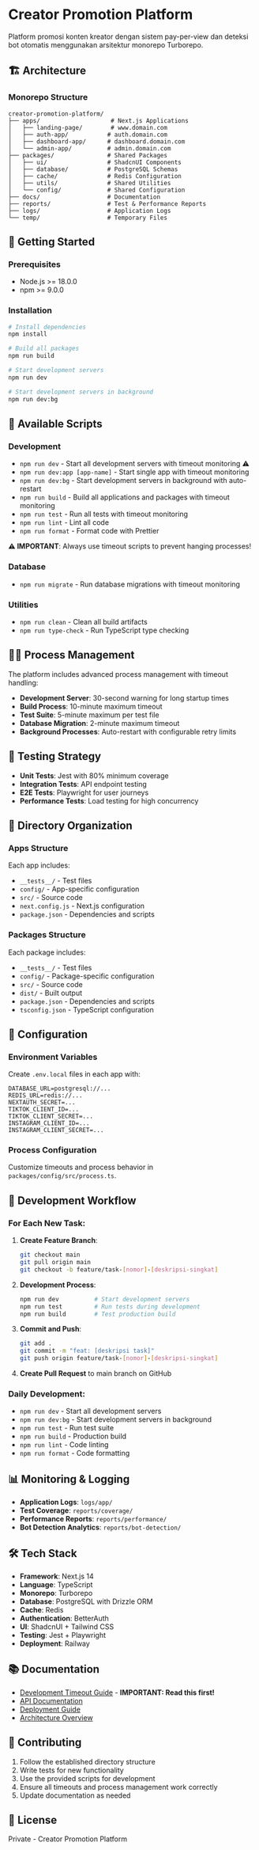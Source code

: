 # Creator Promotion Platform

Platform promosi konten kreator dengan sistem pay-per-view dan deteksi bot otomatis menggunakan arsitektur monorepo Turborepo.

## 🏗️ Architecture

### Monorepo Structure

```
creator-promotion-platform/
├── apps/                    # Next.js Applications
│   ├── landing-page/        # www.domain.com
│   ├── auth-app/           # auth.domain.com
│   ├── dashboard-app/      # dashboard.domain.com
│   └── admin-app/          # admin.domain.com
├── packages/               # Shared Packages
│   ├── ui/                 # ShadcnUI Components
│   ├── database/           # PostgreSQL Schemas
│   ├── cache/              # Redis Configuration
│   ├── utils/              # Shared Utilities
│   └── config/             # Shared Configuration
├── docs/                   # Documentation
├── reports/                # Test & Performance Reports
├── logs/                   # Application Logs
└── temp/                   # Temporary Files
```

## 🚀 Getting Started

### Prerequisites

- Node.js >= 18.0.0
- npm >= 9.0.0

### Installation

```bash
# Install dependencies
npm install

# Build all packages
npm run build

# Start development servers
npm run dev

# Start development servers in background
npm run dev:bg
```

## 📜 Available Scripts

### Development

- `npm run dev` - Start all development servers with timeout monitoring ⚠️
- `npm run dev:app [app-name]` - Start single app with timeout monitoring
- `npm run dev:bg` - Start development servers in background with auto-restart
- `npm run build` - Build all applications and packages with timeout monitoring
- `npm run test` - Run all tests with timeout monitoring
- `npm run lint` - Lint all code
- `npm run format` - Format code with Prettier

**⚠️ IMPORTANT**: Always use timeout scripts to prevent hanging processes!

### Database

- `npm run migrate` - Run database migrations with timeout monitoring

### Utilities

- `npm run clean` - Clean all build artifacts
- `npm run type-check` - Run TypeScript type checking

## 🏃‍♂️ Process Management

The platform includes advanced process management with timeout handling:

- **Development Server**: 30-second warning for long startup times
- **Build Process**: 10-minute maximum timeout
- **Test Suite**: 5-minute maximum per test file
- **Database Migration**: 2-minute maximum timeout
- **Background Processes**: Auto-restart with configurable retry limits

## 🧪 Testing Strategy

- **Unit Tests**: Jest with 80% minimum coverage
- **Integration Tests**: API endpoint testing
- **E2E Tests**: Playwright for user journeys
- **Performance Tests**: Load testing for high concurrency

## 📁 Directory Organization

### Apps Structure

Each app includes:

- `__tests__/` - Test files
- `config/` - App-specific configuration
- `src/` - Source code
- `next.config.js` - Next.js configuration
- `package.json` - Dependencies and scripts

### Packages Structure

Each package includes:

- `__tests__/` - Test files
- `config/` - Package-specific configuration
- `src/` - Source code
- `dist/` - Built output
- `package.json` - Dependencies and scripts
- `tsconfig.json` - TypeScript configuration

## 🔧 Configuration

### Environment Variables

Create `.env.local` files in each app with:

```env
DATABASE_URL=postgresql://...
REDIS_URL=redis://...
NEXTAUTH_SECRET=...
TIKTOK_CLIENT_ID=...
TIKTOK_CLIENT_SECRET=...
INSTAGRAM_CLIENT_ID=...
INSTAGRAM_CLIENT_SECRET=...
```

### Process Configuration

Customize timeouts and process behavior in `packages/config/src/process.ts`.

## 🚦 Development Workflow

### For Each New Task:

1. **Create Feature Branch**:

   ```bash
   git checkout main
   git pull origin main
   git checkout -b feature/task-[nomor]-[deskripsi-singkat]
   ```

2. **Development Process**:

   ```bash
   npm run dev          # Start development servers
   npm run test         # Run tests during development
   npm run build        # Test production build
   ```

3. **Commit and Push**:

   ```bash
   git add .
   git commit -m "feat: [deskripsi task]"
   git push origin feature/task-[nomor]-[deskripsi-singkat]
   ```

4. **Create Pull Request** to main branch on GitHub

### Daily Development:

- `npm run dev` - Start all development servers
- `npm run dev:bg` - Start development servers in background
- `npm run test` - Run test suite
- `npm run build` - Production build
- `npm run lint` - Code linting
- `npm run format` - Code formatting

## 📊 Monitoring & Logging

- **Application Logs**: `logs/app/`
- **Test Coverage**: `reports/coverage/`
- **Performance Reports**: `reports/performance/`
- **Bot Detection Analytics**: `reports/bot-detection/`

## 🛠️ Tech Stack

- **Framework**: Next.js 14
- **Language**: TypeScript
- **Monorepo**: Turborepo
- **Database**: PostgreSQL with Drizzle ORM
- **Cache**: Redis
- **Authentication**: BetterAuth
- **UI**: ShadcnUI + Tailwind CSS
- **Testing**: Jest + Playwright
- **Deployment**: Railway

## 📚 Documentation

- [Development Timeout Guide](docs/development-timeout-guide.md) - **IMPORTANT: Read this first!**
- [API Documentation](docs/api/)
- [Deployment Guide](docs/deployment/)
- [Architecture Overview](docs/README.md)

## 🤝 Contributing

1. Follow the established directory structure
2. Write tests for new functionality
3. Use the provided scripts for development
4. Ensure all timeouts and process management work correctly
5. Update documentation as needed

## 📄 License

Private - Creator Promotion Platform
